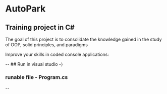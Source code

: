 # AutoPark
<h2>Training project in C#</h2>

<p>The goal of this project is to consolidate the knowledge gained in the study of OOP, solid principles, and paradigms</p>

<p>Improve your skills in coded console applications:</p>
--
## Run in visual studio -⟩

### runable file - Program.cs
--
